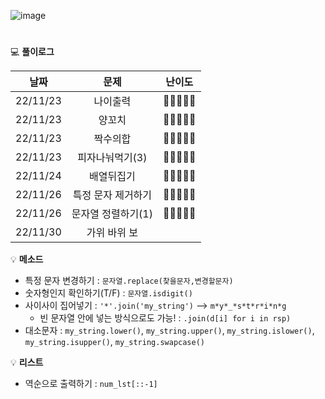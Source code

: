 
![image](https://user-images.githubusercontent.com/80023660/203708906-ef2e47b2-607b-41b0-ad7f-8b7597b9089a.png)
# 




💻 **풀이로그**

|   날짜   |    문제     |     난이도    |
|:--------:|:-------------:|:-----------:|
| 22/11/23 | 나이출력 | 🔹🔹🔹🔹🔹
| 22/11/23 | 양꼬치 | 🔹🔹🔹🔹🔹
| 22/11/23 | 짝수의합 | 🔹🔹🔹🔹🔹
| 22/11/23 | 피자나눠먹기(3) | 🔹🔹🔹🔹🔹
| 22/11/24 | 배열뒤집기 | 🔹🔹🔹🔹🔹
| 22/11/26 | 특정 문자 제거하기 | 🔹🔹🔹🔹🔹
| 22/11/26 | 문자열 정렬하기(1) | 🔹🔹🔹🔹🔹
| 22/11/30 | 가위 바위 보 |


💡 **메소드**
- 특정 문자 변경하기 : `문자열.replace(찾을문자,변경할문자)`
- 숫자형인지 확인하기(T/F) : `문자열.isdigit()`
- 사이사이 집어넣기 : `'*'.join('my_string')` --> `m*y*_*s*t*r*i*n*g`
  - 빈 문자열 안에 넣는 방식으로도 가능! : `.join(d[i] for i in rsp)`
- 대소문자 : `my_string.lower()`, `my_string.upper()`, `my_string.islower()`, `my_string.isupper()`, `my_string.swapcase()`


💡 **리스트**
- 역순으로 출력하기 : `num_lst[::-1]`


